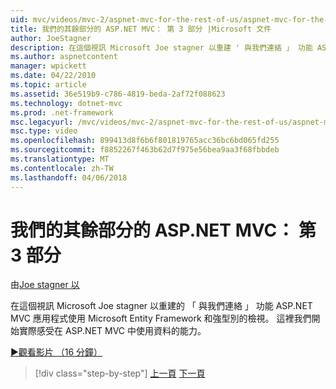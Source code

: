 ```yaml
---
uid: mvc/videos/mvc-2/aspnet-mvc-for-the-rest-of-us/aspnet-mvc-for-the-rest-of-us-part-3
title: 我們的其餘部分的 ASP.NET MVC： 第 3 部分 |Microsoft 文件
author: JoeStagner
description: 在這個視訊 Microsoft Joe stagner 以重建 ' 與我們連絡 」 功能 ASP.NET MVC 應用程式使用 Microsoft Entity Framework 和強式置入...
ms.author: aspnetcontent
manager: wpickett
ms.date: 04/22/2010
ms.topic: article
ms.assetid: 36e519b9-c786-4819-beda-2af72f088623
ms.technology: dotnet-mvc
ms.prod: .net-framework
msc.legacyurl: /mvc/videos/mvc-2/aspnet-mvc-for-the-rest-of-us/aspnet-mvc-for-the-rest-of-us-part-3
msc.type: video
ms.openlocfilehash: 899413d8f6b6f801819765acc36bc6bd065fd255
ms.sourcegitcommit: f8852267f463b62d7f975e56bea9aa3f68fbbdeb
ms.translationtype: MT
ms.contentlocale: zh-TW
ms.lasthandoff: 04/06/2018
---
```

<a name="aspnet-mvc-for-the-rest-of-us-part-3"></a>我們的其餘部分的 ASP.NET MVC： 第 3 部分
====================
由[Joe stagner 以](https://github.com/JoeStagner)

在這個視訊 Microsoft Joe stagner 以重建的 「 與我們連絡 」 功能 ASP.NET MVC 應用程式使用 Microsoft Entity Framework 和強型別的檢視。 這裡我們開始實際感受在 ASP.NET MVC 中使用資料的能力。

[&#9654;觀看影片 （16 分鐘）](https://channel9.msdn.com/Blogs/ASP-NET-Site-Videos/aspnet-mvc-for-the-rest-of-us-part-3)

> [!div class="step-by-step"]
> [上一頁](aspnet-mvc-for-the-rest-of-us-part-2.md)
> [下一頁](aspnet-mvc-for-the-rest-of-us-part-4.md)
